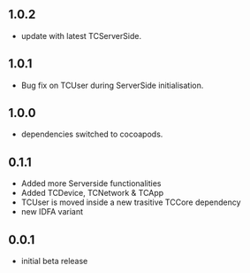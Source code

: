 ## 1.0.2

* update with latest TCServerSide.

## 1.0.1

* Bug fix on TCUser during ServerSide initialisation.

## 1.0.0

* dependencies switched to cocoapods.

## 0.1.1

* Added more Serverside functionalities 
* Added TCDevice, TCNetwork & TCApp
* TCUser is moved inside a new trasitive TCCore dependency
* new IDFA variant

## 0.0.1

* initial beta release
